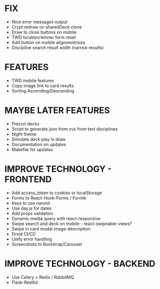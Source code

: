 # FIX
* Nice error messages output
* Crypt redraw on sharedDeck clone
* Draw to close buttons on mobile
* TWD location/winner form reset
* Add button on mobile alignment/size
* Discipline search result width (narrow results)

# FEATURES
* TWD mobile features
* Copy image link to card results
* Sorting Ascending/Descending

# MAYBE LATER FEATURES
* Precon decks
* Script to generate json from cvs from text disciplines
* Night theme
* Simulate deck play in draw
* Documentation on updates
* Makefile for updates

# IMPROVE TECHNOLOGY - FRONTEND
* Add access_token to cookies or localStorage
* Forms to React-Hook-Forms / Formik
* Keys to use nanoid
* Use day.js for dates
* Add props validation
* Dynamic media query with react-responsive
* Swipe search and deck on mobile - react-swipeable-views?
* Swipe in card modal image-description
* Droid CI/CD
* Unify error handling
* Screenshots to Bootstrap/Carousel

# IMPROVE TECHNOLOGY - BACKEND
* Use Celery + Redis / RabbitMQ
* Flask-Restful
